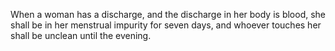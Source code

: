 When a woman has a discharge, and the discharge in her body is blood, she shall be in her menstrual impurity for seven days, and whoever touches her shall be unclean until the evening.
